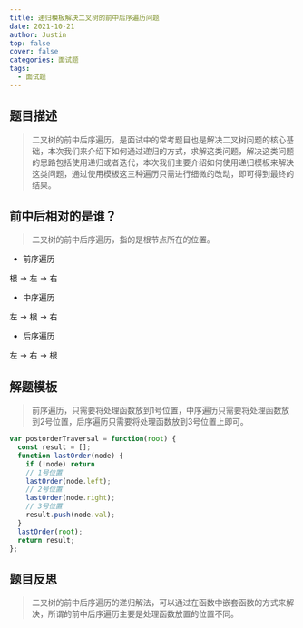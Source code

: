```yaml
---
title: 递归模板解决二叉树的前中后序遍历问题
date: 2021-10-21
author: Justin
top: false
cover: false
categories: 面试题
tags:
  - 面试题
---
```


## 题目描述
>二叉树的前中后序遍历，是面试中的常考题目也是解决二叉树问题的核心基础，本次我们来介绍下如何通过递归的方式，求解这类问题，解决这类问题的思路包括使用递归或者迭代，本次我们主要介绍如何使用递归模板来解决这类问题，通过使用模板这三种遍历只需进行细微的改动，即可得到最终的结果。

## 前中后相对的是谁？
>二叉树的前中后序遍历，指的是根节点所在的位置。

* 前序遍历

根 -> 左 -> 右

* 中序遍历

左 -> 根 -> 右

* 后序遍历

左 -> 右 -> 根

## 解题模板
>前序遍历，只需要将处理函数放到1号位置，中序遍历只需要将处理函数放到2号位置，后序遍历只需要将处理函数放到3号位置上即可。

```js
var postorderTraversal = function(root) {
  const result = [];
  function lastOrder(node) {
    if (!node) return 
    // 1号位置
    lastOrder(node.left);
    // 2号位置
    lastOrder(node.right);
    // 3号位置
    result.push(node.val);
  }
  lastOrder(root);
  return result;
};
```

## 题目反思
>二叉树的前中后序遍历的递归解法，可以通过在函数中嵌套函数的方式来解决，所谓的前中后序遍历主要是处理函数放置的位置不同。


